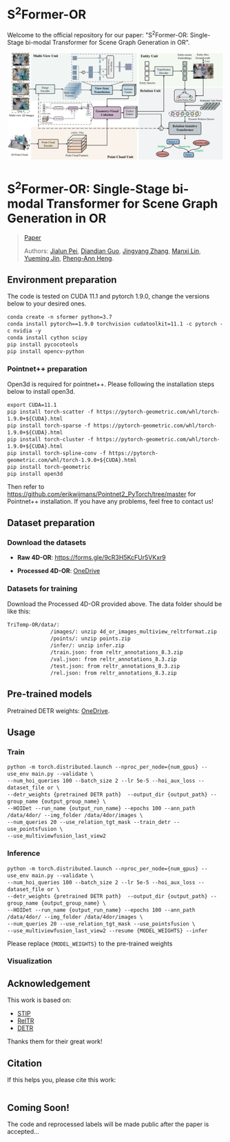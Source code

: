 # S<sup>2</sup>Former-OR
Welcome to the official repository for our paper: "S<sup>2</sup>Former-OR: Single-Stage bi-modal Transformer for Scene Graph Generation in OR".

![S<sup>2</sup>Former-OR](/Framework.png)

# S<sup>2</sup>Former-OR: Single-Stage bi-modal Transformer for Scene Graph Generation in OR
> [Paper](https://arxiv.org/pdf/2402.14461)
> 
> Authors:
> [Jialun Pei](https://scholar.google.com/citations?user=1lPivLsAAAAJ&hl=en),
> [Diandian Guo](https://scholar.google.com/citations?user=yXycwhIAAAAJ&hl=en),
> [Jingyang Zhang](https://scholar.google.com/citations?user=C-M2ufUAAAAJ&hl=zh-CN),
> [Manxi Lin](https://scholar.google.com/citations?user=RApnUsEAAAAJ&hl=da),
> [Yueming Jin](https://yuemingjin.github.io/),
> [Pheng-Ann Heng](https://scholar.google.com/citations?user=OFdytjoAAAAJ&hl=en).
>

## Environment preparation

The code is tested on CUDA 11.1 and pytorch 1.9.0, change the versions below to your desired ones.

```shell
conda create -n sformer python=3.7
conda install pytorch==1.9.0 torchvision cudatoolkit=11.1 -c pytorch -c nvidia -y
conda install cython scipy
pip install pycocotools
pip install opencv-python
```


### Pointnet++ preparation

Open3d is required for pointnet++. Please following the installation steps below to install open3d.

```shell
export CUDA=11.1
pip install torch-scatter -f https://pytorch-geometric.com/whl/torch-1.9.0+${CUDA}.html
pip install torch-sparse -f https://pytorch-geometric.com/whl/torch-1.9.0+${CUDA}.html
pip install torch-cluster -f https://pytorch-geometric.com/whl/torch-1.9.0+${CUDA}.html
pip install torch-spline-conv -f https://pytorch-geometric.com/whl/torch-1.9.0+${CUDA}.html
pip install torch-geometric
pip install open3d
```

Then refer to https://github.com/erikwijmans/Pointnet2_PyTorch/tree/master for Pointnet++ installation. If you have any problems, feel free to contact us!



## Dataset preparation

### Download the datasets

- **Raw 4D-OR**: https://forms.gle/9cR3H5KcFUr5VKxr9

- **Processed 4D-OR**: [OneDrive](https://gocuhk-my.sharepoint.com/:f:/g/personal/jialunpei_cuhk_edu_hk/Es4MUdHVUE1LpOJn2vHQFKMBNGfr2O0LT0xLG8HLMFVWEg?e=ovg5RL)

### Datasets for training

Download the Processed 4D-OR provided above. The data folder should be like this:

```shell
TriTemp-OR/data/: 
              /images/: unzip 4d_or_images_multiview_reltrformat.zip
              /points/: unzip points.zip
              /infer/: unzip infer.zip
              /train.json: from reltr_annotations_8.3.zip
              /val.json: from reltr_annotations_8.3.zip
              /test.json: from reltr_annotations_8.3.zip
              /rel.json: from reltr_annotations_8.3.zip
```

## Pre-trained models

Pretrained DETR weights: [OneDrive](https://gocuhk-my.sharepoint.com/:u:/g/personal/jialunpei_cuhk_edu_hk/EcQvVowPUVBItg8tIM1L7SMBXGQu4xQXTSrZNOcNSDHIwg?e=pFkhQx).


## Usage

### Train

```shell
python -m torch.distributed.launch --nproc_per_node={num_gpus} --use_env main.py --validate \
--num_hoi_queries 100 --batch_size 2 --lr 5e-5 --hoi_aux_loss --dataset_file or \
--detr_weights {pretrained DETR path}  --output_dir {output_path} --group_name {output_group_name} \
--HOIDet --run_name {output_run_name} --epochs 100 --ann_path /data/4dor/ --img_folder /data/4dor/images \
--num_queries 20 --use_relation_tgt_mask --train_detr --use_pointsfusion \
--use_multiviewfusion_last_view2
```

### Inference

```shell
python -m torch.distributed.launch --nproc_per_node={num_gpus} --use_env main.py --validate \
--num_hoi_queries 100 --batch_size 2 --lr 5e-5 --hoi_aux_loss --dataset_file or \
--detr_weights {pretrained DETR path}  --output_dir {output_path} --group_name {output_group_name} \
--HOIDet --run_name {output_run_name} --epochs 100 --ann_path /data/4dor/ --img_folder /data/4dor/images \
--num_queries 20 --use_relation_tgt_mask --use_pointsfusion \
--use_multiviewfusion_last_view2 --resume {MODEL_WEIGHTS} --infer
```

Please replace `{MODEL_WEIGHTS}` to the pre-trained weights

### Visualization




## Acknowledgement

This work is based on:
- [STIP](https://github.com/zyong812/STIP)
- [RelTR](https://github.com/yrcong/RelTR)
- [DETR](https://github.com/facebookresearch/detr)


Thanks them for their great work!

## Citation

If this helps you, please cite this work:

```
```



## Coming Soon!
The code and reprocessed labels will be made public after the paper is accepted...
